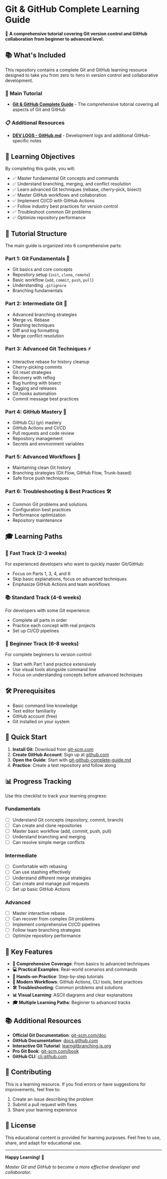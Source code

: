 # Git & GitHub Complete Learning Guide

🚀 **A comprehensive tutorial covering Git version control and GitHub collaboration from beginner to advanced level.**

## 📚 What's Included

This repository contains a complete Git and GitHub learning resource designed to take you from zero to hero in version control and collaborative development.

### 📖 Main Tutorial

- **[Git & GitHub Complete Guide](git-github-complete-guide.md)** - The comprehensive tutorial covering all aspects of Git and GitHub

### 📋 Additional Resources

- **[DEV LOGS - GitHub.md](DEV%20LOGS%20-%20GitHub.md)** - Development logs and additional GitHub-specific notes

## 🎯 Learning Objectives

By completing this guide, you will:

- ✅ Master fundamental Git concepts and commands
- ✅ Understand branching, merging, and conflict resolution
- ✅ Learn advanced Git techniques (rebase, cherry-pick, bisect)
- ✅ Master GitHub workflows and collaboration
- ✅ Implement CI/CD with GitHub Actions
- ✅ Follow industry best practices for version control
- ✅ Troubleshoot common Git problems
- ✅ Optimize repository performance

## 📖 Tutorial Structure

The main guide is organized into 6 comprehensive parts:

### **Part 1: Git Fundamentals** 🌱
- Git basics and core concepts
- Repository setup (`init`, `clone`, `remote`)
- Basic workflow (`add`, `commit`, `push`, `pull`)
- Understanding `.gitignore`
- Branching fundamentals

### **Part 2: Intermediate Git** 🔧
- Advanced branching strategies
- Merge vs. Rebase
- Stashing techniques
- Diff and log formatting
- Merge conflict resolution

### **Part 3: Advanced Git Techniques** ⚡
- Interactive rebase for history cleanup
- Cherry-picking commits
- Git reset strategies
- Recovery with reflog
- Bug hunting with bisect
- Tagging and releases
- Git hooks automation
- Commit message best practices

### **Part 4: GitHub Mastery** 🐙
- GitHub CLI (`gh`) mastery
- GitHub Actions and CI/CD
- Pull requests and code review
- Repository management
- Secrets and environment variables

### **Part 5: Advanced Workflows** 🚀
- Maintaining clean Git history
- Branching strategies (Git Flow, GitHub Flow, Trunk-based)
- Safe force push techniques

### **Part 6: Troubleshooting & Best Practices** 🛠️
- Common Git problems and solutions
- Configuration best practices
- Performance optimization
- Repository maintenance

## 🎓 Learning Paths

### **🚀 Fast Track (2-3 weeks)**
For experienced developers who want to quickly master Git/GitHub:
- Focus on Parts 1, 3, 4, and 6
- Skip basic explanations, focus on advanced techniques
- Emphasize GitHub Actions and team workflows

### **📚 Standard Track (4-6 weeks)**
For developers with some Git experience:
- Complete all parts in order
- Practice each concept with real projects
- Set up CI/CD pipelines

### **🌱 Beginner Track (6-8 weeks)**
For complete beginners to version control:
- Start with Part 1 and practice extensively
- Use visual tools alongside command line
- Focus on understanding concepts before advanced techniques

## 🛠️ Prerequisites

- Basic command line knowledge
- Text editor familiarity
- GitHub account (free)
- Git installed on your system

## 🚀 Quick Start

1. **Install Git**: Download from [git-scm.com](https://git-scm.com/)
2. **Create GitHub Account**: Sign up at [github.com](https://github.com/)
3. **Open the Guide**: Start with [git-github-complete-guide.md](git-github-complete-guide.md)
4. **Practice**: Create a test repository and follow along

## 📊 Progress Tracking

Use this checklist to track your learning progress:

### Fundamentals
- [ ] Understand Git concepts (repository, commit, branch)
- [ ] Can create and clone repositories
- [ ] Master basic workflow (add, commit, push, pull)
- [ ] Understand branching and merging
- [ ] Can resolve simple merge conflicts

### Intermediate
- [ ] Comfortable with rebasing
- [ ] Can use stashing effectively
- [ ] Understand different merge strategies
- [ ] Can create and manage pull requests
- [ ] Set up basic GitHub Actions

### Advanced
- [ ] Master interactive rebase
- [ ] Can recover from complex Git problems
- [ ] Implement comprehensive CI/CD pipelines
- [ ] Follow team branching strategies
- [ ] Optimize repository performance

## 🎯 Key Features

- **📖 Comprehensive Coverage**: From basics to advanced techniques
- **💻 Practical Examples**: Real-world scenarios and commands
- **🔧 Hands-on Practice**: Step-by-step tutorials
- **🚀 Modern Workflows**: GitHub Actions, CLI tools, best practices
- **🛠️ Troubleshooting**: Common problems and solutions
- **📊 Visual Learning**: ASCII diagrams and clear explanations
- **🎓 Multiple Learning Paths**: Beginner to advanced tracks

## 📚 Additional Resources

- **Official Git Documentation**: [git-scm.com/doc](https://git-scm.com/doc)
- **GitHub Documentation**: [docs.github.com](https://docs.github.com)
- **Interactive Git Tutorial**: [learngitbranching.js.org](https://learngitbranching.js.org)
- **Pro Git Book**: [git-scm.com/book](https://git-scm.com/book)
- **GitHub CLI**: [cli.github.com](https://cli.github.com)

## 🤝 Contributing

This is a learning resource. If you find errors or have suggestions for improvements, feel free to:

1. Create an issue describing the problem
2. Submit a pull request with fixes
3. Share your learning experience

## 📄 License

This educational content is provided for learning purposes. Feel free to use, share, and adapt for educational use.

---

**Happy Learning! 🚀**

*Master Git and GitHub to become a more effective developer and collaborator.*